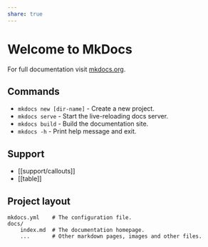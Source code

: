 ```yaml
---
share: true
---
```


# Welcome to MkDocs

For full documentation visit [mkdocs.org](https://www.mkdocs.org).

## Commands

* `mkdocs new [dir-name]` - Create a new project.
* `mkdocs serve` - Start the live-reloading docs server.
* `mkdocs build` - Build the documentation site.
* `mkdocs -h` - Print help message and exit.

## Support

- [[support/callouts]]
- [[table]]


## Project layout

    mkdocs.yml    # The configuration file.
    docs/
        index.md  # The documentation homepage.
        ...       # Other markdown pages, images and other files.

